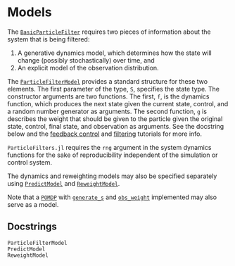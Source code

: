 # Models

The [`BasicParticleFilter`](@ref) requires two pieces of information about the system that is being filtered:

1. A generative dynamics model, which determines how the state will change (possibly stochastically) over time, and
2. An explicit model of the observation distribution.

The [`ParticleFilterModel`](@ref) provides a standard structure for these two elements. The first parameter of the type, `S`, specifies the state type. The constructor arguments are two functions. The first, `f`, is the dynamics function, which produces the next state given the current state, control, and a random number generator as arguments. The second function, `g` is describes the weight that should be given to the particle given the original state, control, final state, and observation as arguments. See the docstring below and the [feedback control]() and [filtering]() tutorials for more info.

`ParticleFilters.jl` requires the `rng` argument in the system dynamics functions for the sake of reproducibility independent of the simulation or control system.

The dynamics and reweighting models may also be specified separately using [`PredictModel`](@ref) and [`ReweightModel`](@ref).

Note that a [`POMDP`](https://github.com/JuliaPOMDP/POMDPs.jl) with [`generate_s`](http://juliapomdp.github.io/POMDPs.jl/latest/api.html#POMDPs.generate_s) and [`obs_weight`](https://juliapomdp.github.io/POMDPModelTools.jl/latest/interface_extensions.html#POMDPModelTools.obs_weight) implemented may also serve as a model.

## Docstrings

```@docs
ParticleFilterModel
PredictModel
ReweightModel
```

